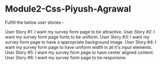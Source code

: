 # Module2-Css-Piyush-Agrawal

Fulfill the below user stories -

User Story #1: I want my survey form page to be attractive.
User Story #2: I want my survey form page fonts to be uniform.
User Story #3: I want my survey form page to have a appropriate background image.
User Story #4: I want my survey form page to have uniform width in all it's input elements.
User Story #5: I want my survey form page to have center aligned content.
User Story #6: I want my survey form page to be responsive.